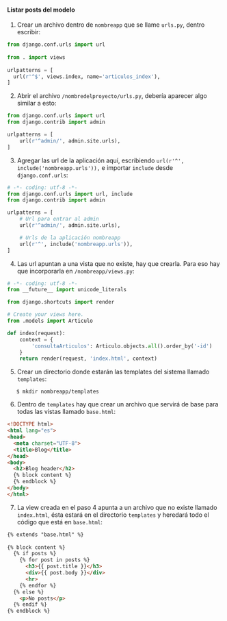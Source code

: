 #### Listar posts del modelo

1. Crear un archivo dentro de `nombreapp` que se llame `urls.py`, dentro escribir:
```python
from django.conf.urls import url
 
from . import views
 
urlpatterns = [
  url(r'^$', views.index, name='articulos_index'),
]
```

2. Abrir el archivo `/nombredelproyecto/urls.py`, debería aparecer algo similar a esto:
```python
from django.conf.urls import url
from django.contrib import admin

urlpatterns = [
    url(r'^admin/', admin.site.urls),
]
```

3. Agregar las url de la aplicación aquí, escribiendo `url(r'^', include('nombreapp.urls')),` e
importar `include` desde `django.conf.urls`:
```python
# -*- coding: utf-8 -*-
from django.conf.urls import url, include
from django.contrib import admin

urlpatterns = [
    # Url para entrar al admin
    url(r'^admin/', admin.site.urls),

    # Urls de la aplicación nombreapp
    url(r'^', include('nombreapp.urls')),
]
```

4. Las url apuntan a una vista que no existe, hay que crearla. Para eso hay que incorporarla en
`/nombreapp/views.py`:

```python
# -*- coding: utf-8 -*-
from __future__ import unicode_literals

from django.shortcuts import render

# Create your views here.
from .models import Articulo

def index(request):
    context = {
        'consultaArticulos': Articulo.objects.all().order_by('-id')
    }
    return render(request, 'index.html', context)
```
5. Crear un directorio donde estarán las templates del sistema llamado `templates`:
```shell
   $ mkdir nombreapp/templates
```

6. Dentro de `templates` hay que crear un archivo que servirá de base para todas las vistas llamado
`base.html`:
```html
<!DOCTYPE html>
<html lang="es">
<head>
  <meta charset="UTF-8">
  <title>Blog</title>
</head>
<body>
  <h2>Blog header</h2>
  {% block content %}
  {% endblock %}
</body>
</html>
```

7. La view creada en el paso 4 apunta a un archivo que no existe llamado `index.html`, ésta estará
en el directorio `templates` y heredará todo el código que está en `base.html`:
```html
{% extends "base.html" %}
 
{% block content %}
  {% if posts %}
    {% for post in posts %}
      <h3>{{ post.title }}</h3>
      <div>{{ post.body }}</div>
      <hr>
    {% endfor %}
  {% else %}
    <p>No posts</p>
  {% endif %}
{% endblock %}
```